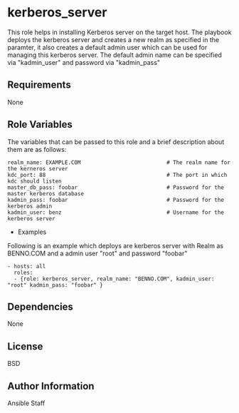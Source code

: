 kerberos_server
========

This role helps in installing Kerberos server on the target host. 
The playbook deploys the kerberos server and creates a new realm as specified in the paramter, it also creates a default admin user which can be used for managing this kerberos server. The default admin name can be specified via "kadmin_user" and password via "kadmin_pass"

Requirements
------------

None

Role Variables
--------------

The variables that can be passed to this role and a brief description about them are as follows:

```
realm_name: EXAMPLE.COM                           # The realm name for the kerneros server
kdc_port: 88                                      # The port in which kdc should listen
master_db_pass: foobar                            # Password for the master kerberos database
kadmin_pass: foobar                               # Password for the kerberos admin
kadmin_user: benz                                 # Username for the kerberos server
```
- Examples

Following is an example which deploys are kerberos server with Realm as BENNO.COM and a admin user "root" and password "foobar"

```
- hosts: all
  roles:
  - {role: kerberos_server, realm_name: "BENNO.COM", kadmin_user: "root" kadmin_pass: "foobar" }

```

Dependencies
------------

None

License
-------

BSD

Author Information
------------------

Ansible Staff

